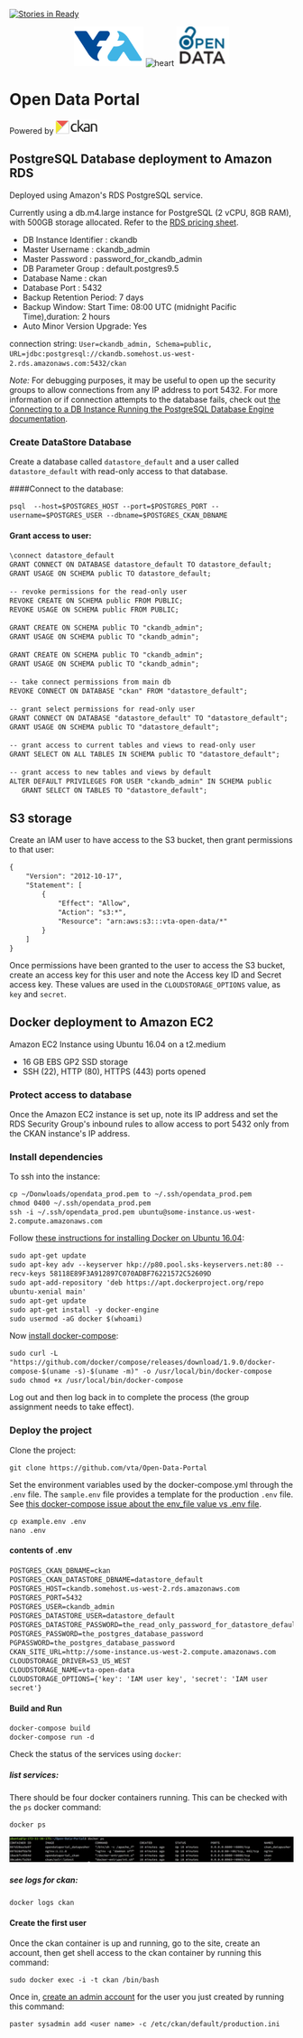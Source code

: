 [![Stories in Ready](https://badge.waffle.io/vta/Open-Data-Portal.svg?label=ready&title=Ready)](http://waffle.io/vta/Open-Data-Portal)


<p align="center">
  <img src="resources/VTA_logo.png?raw=true" height="70" alt="VTA logo"/>
  <img src="http://www.clipartbest.com/cliparts/RTG/76r/RTG76rgTL.png" height="50" alt="heart"/>
  <img src="resources/open_data_logo_sq.png?raw=true" height="70" alt="Open Data logo"/>
</p>


# Open Data Portal
 <p>Powered by <img src="resources/CKAN_Logo_full_color.png?raw=true" height="25" alt="CKAN logo"/></p>

## PostgreSQL Database deployment to Amazon RDS
Deployed using Amazon's RDS PostgreSQL service.

Currently using a db.m4.large instance for PostgreSQL (2 vCPU, 8GB RAM), with 500GB storage allocated. Refer to the [RDS pricing sheet](https://aws.amazon.com/rds/pricing/).

* DB Instance Identifier : ckandb
* Master Username : ckandb_admin
* Master Password : password_for_ckandb_admin
* DB Parameter Group : default.postgres9.5
* Database Name : ckan
* Database Port : 5432
* Backup Retention Period: 7 days
* Backup Window: Start Time: 08:00 UTC (midnight Pacific Time),duration: 2 hours
* Auto Minor Version Upgrade: Yes

connection string:
`User=ckandb_admin, Schema=public, URL=jdbc:postgresql://ckandb.somehost.us-west-2.rds.amazonaws.com:5432/ckan`

*Note:* For debugging purposes, it may be useful to open up the security groups to allow connections from any IP address to port 5432. For more information or if connection attempts to the database fails, check out [the Connecting to a DB Instance Running the PostgreSQL Database Engine documentation](http://docs.aws.amazon.com/AmazonRDS/latest/UserGuide/USER_ConnectToPostgreSQLInstance.html).

### Create DataStore Database
Create a database called `datastore_default` and a user called `datastore_default` with read-only access to that database.

####Connect to the database:

```
psql  --host=$POSTGRES_HOST --port=$POSTGRES_PORT --username=$POSTGRES_USER --dbname=$POSTGRES_CKAN_DBNAME
```

#### Grant access to user:
```
\connect datastore_default
GRANT CONNECT ON DATABASE datastore_default TO datastore_default;
GRANT USAGE ON SCHEMA public TO datastore_default;

-- revoke permissions for the read-only user
REVOKE CREATE ON SCHEMA public FROM PUBLIC;
REVOKE USAGE ON SCHEMA public FROM PUBLIC;

GRANT CREATE ON SCHEMA public TO "ckandb_admin";
GRANT USAGE ON SCHEMA public TO "ckandb_admin";

GRANT CREATE ON SCHEMA public TO "ckandb_admin";
GRANT USAGE ON SCHEMA public TO "ckandb_admin";

-- take connect permissions from main db
REVOKE CONNECT ON DATABASE "ckan" FROM "datastore_default";

-- grant select permissions for read-only user
GRANT CONNECT ON DATABASE "datastore_default" TO "datastore_default";
GRANT USAGE ON SCHEMA public TO "datastore_default";

-- grant access to current tables and views to read-only user
GRANT SELECT ON ALL TABLES IN SCHEMA public TO "datastore_default";

-- grant access to new tables and views by default
ALTER DEFAULT PRIVILEGES FOR USER "ckandb_admin" IN SCHEMA public
   GRANT SELECT ON TABLES TO "datastore_default";
```
## S3 storage
Create an IAM user to have access to the S3 bucket, then grant permissions to that user:

```
{
    "Version": "2012-10-17",
    "Statement": [
        {
            "Effect": "Allow",
            "Action": "s3:*",
            "Resource": "arn:aws:s3:::vta-open-data/*"
        }
    ]
}
```

Once permissions have been granted to the user to access the S3 bucket, create an access key for this user and note the Access key ID and Secret access key. These values are used in the `CLOUDSTORAGE_OPTIONS` value, as `key` and `secret`.


## Docker deployment to Amazon EC2
Amazon EC2 Instance using Ubuntu 16.04 on a t2.medium
* 16 GB EBS GP2 SSD storage
* SSH (22), HTTP (80), HTTPS (443) ports opened

### Protect access to database
Once the Amazon EC2 instance is set up, note its IP address and set the RDS Security Group's inbound rules to allow access to port 5432 only from the CKAN instance's IP address.


### Install dependencies

To  ssh into the instance:
```
cp ~/Donwloads/opendata_prod.pem to ~/.ssh/opendata_prod.pem
chmod 0400 ~/.ssh/opendata_prod.pem
ssh -i ~/.ssh/opendata_prod.pem ubuntu@some-instance.us-west-2.compute.amazonaws.com
```

Follow [these instructions for installing Docker on Ubuntu 16.04](https://www.digitalocean.com/community/tutorials/how-to-install-and-use-docker-on-ubuntu-16-04):
```
sudo apt-get update
sudo apt-key adv --keyserver hkp://p80.pool.sks-keyservers.net:80 --recv-keys 58118E89F3A912897C070ADBF76221572C52609D
sudo apt-add-repository 'deb https://apt.dockerproject.org/repo ubuntu-xenial main'
sudo apt-get update
sudo apt-get install -y docker-engine
sudo usermod -aG docker $(whoami)
```

Now [install docker-compose](https://docs.docker.com/compose/install/):
```
sudo curl -L "https://github.com/docker/compose/releases/download/1.9.0/docker-compose-$(uname -s)-$(uname -m)" -o /usr/local/bin/docker-compose
sudo chmod +x /usr/local/bin/docker-compose
```

Log out and then log back in to complete the process (the group assignment needs to take effect).


### Deploy the project

Clone the project:
```
git clone https://github.com/vta/Open-Data-Portal
```

Set the environment variables used by the docker-compose.yml through the `.env` file. The `sample.env` file provides a template for the production `.env` file. See [this docker-compose issue about the env_file value vs .env file](https://github.com/docker/compose/issues/4189).

```
cp example.env .env
nano .env
```

#### contents of .env
```
POSTGRES_CKAN_DBNAME=ckan
POSTGRES_CKAN_DATASTORE_DBNAME=datastore_default
POSTGRES_HOST=ckandb.somehost.us-west-2.rds.amazonaws.com
POSTGRES_PORT=5432
POSTGRES_USER=ckandb_admin
POSTGRES_DATASTORE_USER=datastore_default
POSTGRES_DATASTORE_PASSWORD=the_read_only_password_for_datastore_default
POSTGRES_PASSWORD=the_postgres_database_password
PGPASSWORD=the_postgres_database_password
CKAN_SITE_URL=http://some-instance.us-west-2.compute.amazonaws.com
CLOUDSTORAGE_DRIVER=S3_US_WEST
CLOUDSTORAGE_NAME=vta-open-data
CLOUDSTORAGE_OPTIONS={'key': 'IAM user key', 'secret': 'IAM user secret'}
```



#### Build and Run

```
docker-compose build
docker-compose run -d
```

Check the status of the services using `docker`:

##### list services:
There should be four docker containers running. This can be checked with the `ps` docker command:
```
docker ps
```

![docker ps](resources/docker_ps.png?raw=true)

##### see logs for ckan:
```
docker logs ckan
```

#### Create the first user
Once the ckan container is up and running, go to the site, create an account, then get shell access to the ckan container by running this command:
```
sudo docker exec -i -t ckan /bin/bash
```

Once in, [create an admin account](http://docs.ckan.org/en/latest/maintaining/getting-started.html#create-admin-user) for the user you just created by running this command:

```
paster sysadmin add <user name> -c /etc/ckan/default/production.ini
```
